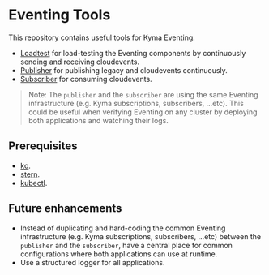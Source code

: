 # Eventing Tools

This repository contains useful tools for Kyma Eventing:

- [Loadtest](./docs/loadtest/README.md) for load-testing the Eventing components by continuously sending and receiving cloudevents.
- [Publisher](./docs/publisher/README.md) for publishing legacy and cloudevents continuously.
- [Subscriber](./docs/subscriber/README.md) for consuming cloudevents.

> Note: The `publisher` and the `subscriber` are using the same Eventing infrastructure (e.g. Kyma subscriptions, subscribers, ...etc).
> This could be useful when verifying Eventing on any cluster by deploying both applications and watching their logs.

## Prerequisites

- [ko](https://github.com/google/ko).
- [stern](https://github.com/stern/stern).
- [kubectl](https://kubernetes.io/docs/tasks/tools/#kubectl).

## Future enhancements

- Instead of duplicating and hard-coding the common Eventing infrastructure (e.g. Kyma subscriptions, subscribers, ...etc) between the `publisher` and the `subscriber`, have a central place for common configurations where both applications can use at runtime.
- Use a structured logger for all applications.
